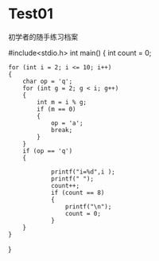 # Test01
初学者的随手练习档案



#include<stdio.h>
int main()
{
	int count = 0;
	
	for (int i = 2; i <= 10; i++)
	{
		char op = 'q';
		for (int g = 2; g < i; g++)
		{
			int m = i % g;
			if (m == 0)
			{
				op = 'a';
				break;
			}
		}
		if (op == 'q')
		{
			
				printf("i=%d",i );
				printf(" ");
				count++;
				if (count == 8)
				{
					printf("\n");
					count = 0;
				}
		}
	}
}



